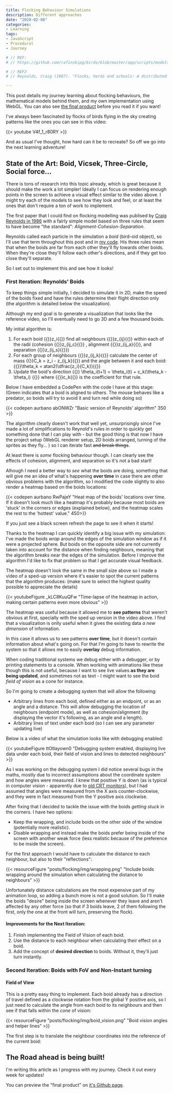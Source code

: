 ```yaml
---
title: Flocking Behaviour Simulations
description: Different approaches
date: "2020-02-08"
categories:
- Learning
tags:
- JavaScript
- Procedural
- Journey

# // REF:
# // https://github.com/rafinskipg/birds/blob/master/app/scripts/models/birdsGenerator.js

# // REF2
# // Reynolds, Craig (1987). "Flocks, herds and schools: A distributed behavioral model.". SIGGRAPH '87: Proceedings of the 14th annual conference on Computer graphics and interactive techniques. Association for Computing Machinery

---
```


This post details my journey learning about flocking behaviours, the mathematical models behind them, and my own implementation using WebGL. You can also see [the final product](https://aurbano.github.io/flocking-simulation/) before you read it if you want!

I've always been fascinated by flocks of birds flying in the sky creating patterns like the ones you can see in this video:

{{< youtube V4f_1_r80RY >}}

And as usual I've thought, how hard can it be to recreate? So off we go into the next learning adventure!

## State of the Art: Boid, Vicsek, Three-Circle, Social force...

There is tons of research into this topic already, which is great because it should make the work a lot simpler! Ideally I can focus on rendering enough points in the screen to achieve a visual effect similar to the video above. I might try each of the models to see how they look and feel, or at least the ones that don't require a ton of work to implement.

The first paper that I could find on flocking modelling was publised by [Craig Reynolds in 1986](http://www.red3d.com/cwr/boids/) with a fairly simple model based on three rules that seem to have become "the standard": *Alignment-Cohesion-Separation*.

Reynolds called each particle in the simulation a *boid* (bird-oid object), so I'll use that term throughout this post and in [my code](https://github.com/aurbano/flock-webgl). His three rules mean that when the boids are far from each other they'll fly towards other boids. When they're close they'll follow each other's directions, and if they get too close they'll separate.

So I set out to implement this and see how it looks!

### First Iteration: Reynolds' Boids

To keep things simple initially, I decided to simulate it in 2D, make the speed of the boids fixed and have the rules determine their flight direction only (the algorithm is detailed below the visualization). 

Although my end goal is to generate a visualization that looks like the reference video, so I'll eventually need to go 3D and a few thousand boids.

My initial algorithm is:

1. For each boid {{<math-inline>}}z_i{{</math-inline>}} find all neighbours {{<math-inline>}}z_{ij}{{</math-inline>}} within each of the radii (cohesion {{<math-inline>}}z_{ij_c}{{</math-inline>}} , alignment {{<math-inline>}}z_{ij_a}{{</math-inline>}}, and separation {{<math-inline>}}z_{ij_s}{{</math-inline>}})
1. For each group of neighbours {{<math-inline>}}z_{ij_k}{{</math-inline>}} calculate the center of mass {{<math-inline>}}C_k = z_i - z_{ij_k}{{</math-inline>}} and the angle between it and each boid: {{<math-inline>}}\theta_k = atan2(\dfrac{z_i}{C_k}){{</math-inline>}}
1. Update the boid's direction {{<math-inline>}} \theta_i(t+1) = \theta_i(t) + c_k(\theta_k - \theta_i) {{</math-inline>}} where {{<math-inline>}}c_k{{</math-inline>}} is the coefficient for that rule.

Below I have embedded a CodePen with the code I have at this stage: (Green indicates that a boid is aligned to others. The mouse behaves like a predator, so boids will try to avoid it and turn red while doing so)

{{< codepen aurbano abONWZr "Basic version of Reynolds' algorithm" 350 >}}

The algorithm clearly doesn't work that well yet, unsurprisingly since I've made a lot of simplifications to Reynold's rules in order to quickly get something done that I can play with - but the good thing is that now I have the project setup (WebGL renderer setup, 2D boids arranged, turning of the sprites as they fly... ) so I can iterate fast <del title="Wait, wrong context!">and break things</del>.

At least there is *some* flocking behaviour though. I can clearly see the effects of cohesion, alignment, and separation so it's not a bad start!

Alhough I need a better way to *see* what the boids are doing, something that will give me an idea of what's happening **over time** in case there are other obvious problems with the algorithm, so I modified the code slightly to also render a heatmap based on the boids locations: 

{{< codepen aurbano RwPajeY "Heat map of the boids' locations over time. If it doesn't look much like a heatmap it's probably because most boids are 'stuck' in the corners or edges (explained below), and the heatmap scales the rest to the 'hottest' value." 450>}}

If you just see a black screen refresh the page to see it when it starts!

Thanks to the heatmap I can quickly identify a big issue with my simulation: I've made the boids *wrap* around the edges of the simulation window as if it were a projected sphere. But boids on the opposite side are not currently taken into account for the distance when finding neighbours, meaning that the algorithm breaks near the edges of the simulation. Before I improve the algorithm I'd like to fix that problem so that I get accurate visual feedback.

The heatmap doesn't look the same in the small size above so I made a video of a sped-up version where it's easier to spot the current patterns that the algorithm produces: (make sure to select the highest quality possible to appreciate the details)

{{< youtubeFigure _kLC8KuuQFw "Time-lapse of the heatmap in action, making certain patterns even more obvious" >}}

The heatmap was useful because it allowed me to **see patterns** that weren't obvious at first, specially with the sped up version in the video above. I find that a visualization is onlly useful when it gives the existing data *a new dimension* of information.

In this case it allows us to see patterns **over time**, but it doesn't contain information about what's going on. For that I'm going to have to rewrite the system so that it allows me to easily **overlay** debug information.

When coding traditional systems we debug either with a debugger, or by printing statements to a console. When working with animations like these though this is not useful, because I want to see live values **as they are being updated**, and sometimes not as text - I might want to see the boid *field of vision* as a cone for instance.

So I'm going to create a debugging system that will allow the following:

* Arbitrary lines from each boid, defined either as an endpoint, or as an angle and a distance. This will allow debugging the location of neighbours (endpoint mode), as well as cohesion/alignment (by displaying the vector it's following, as an angle and a length).
* Arbitrary lines of text under each boid (so I can see any parameter updating live)

Below is a video of what the simulation looks like with debugging enabled:

{{< youtubeFigure ttOtlayown0 "Debugging system enabled, displaying live data under each boid, their field of vision and lines to detected neighbours" >}}

As I was working on the debugging system I did notice several bugs in the maths, mostly due to incorrect assumptions about the coordinate system and how angles were measured. I knew that positive Y is down (as is typical in computer vision - apparently due to [old CRT monitors](https://gamedev.stackexchange.com/questions/83570/why-is-the-origin-in-computer-graphics-coordinates-at-the-top-left)), but I had assumed that angles were measured from the X axis counter-clockwise, and they were in fact measured from the Y positive axis clockwise.

After fixing that I decided to tackle the issue with the boids *getting stuck* in the corners. I have two options:

* Keep the wrapping, and include boids on the other side of the window (potentially more realistic).
* Disable wrapping and instead make the boids prefer being inside of the screen with another weak force (less realistic because of the preference to be inside the screen).

For the first approach I would have to calculate the distance to each neighbour, but also to their "reflections":

{{< resourceFigure "posts/flocking/img/wrapping.png" "Include boids wrapping around the simulation when calculating the distance to neighbours" >}}

Unfortunately distance calculations are the most expensive part of my animation loop, so adding a bunch more is not a good solution. So I'll make the boids "desire" being inside the screen whenever they leave and aren't affected by any other force (so that if 3 boids leave, 2 of them following the first, only the one at the front will turn, preserving the flock).

#### Improvements for the Next Iteration:

1. Finish implementing the Field of Vision of each boid.
1. Use the distance to each neighbour when calculating their effect on a boid.
1. Add the concept of **desired direction** to boids. Without it, they'll just turn instantly.

### Second Iteration: Boids with FoV and Non-Instant turning

#### Field of View

This is a pretty easy thing to implement. Each boid already has a direction of travel defined as a clockwise rotation from the global Y positive axis, so I just need to calculate the angle from each boid to its neighbours and then see if that falls within the *cone* of vision:

{{< resourceFigure "posts/flocking/img/boid_vision.png" "Boid vision angles and helper lines" >}}

The first step is to translate the neighbour coordinates into the reference of the current boid:

## The Road ahead is being built!

I'm writing this article as I progress with my journey. Check it out every week for updates!

You can preview the "final product" on [it's Github page](https://aurbano.github.io/flocking-simulation/).

<!-- CodePen Embed Library -->
<script async src="https://assets.codepen.io/assets/embed/ei.js"></script>
